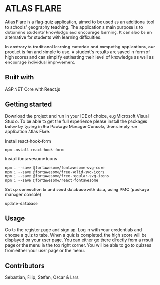 # ATLAS FLARE
Atlas Flare is a flag-quiz application, aimed to be used as an additional tool to schools' geography teaching. The application's main purpose is to determine students' knowledge and encourage learning. It can also be an alternative for students with learning difficulties.

In contrary to traditional learning materials and competing applications, our product is fun and simple to use. A student's results are saved in form of high scores and can simplify estimating their level of knowledge as well as encourage individual improvement.

## Built with
ASP.NET Core with React.js

## Getting started

Download the project and run in your IDE of choice, e.g Microsoft Visual Studio.
To be able to get the full experience please install the packages below by typing in the Package Manager Console, then simply run application Atlas Flare.

Install react-hook-form
```
npm install react-hook-form
```

Install fontawesome icons
```
npm i --save @fortawesome/fontawesome-svg-core
npm i --save @fortawesome/free-solid-svg-icons
npm i --save @fortawesome/free-regular-svg-icons
npm i --save @fortawesome/react-fontawesome
```

Set up connection to and seed database with data, using PMC (package manager console)
```
update-database
```

## Usage
Go to the register page and sign up. Log in with your credentials and choose a quiz to take. When a quiz is completed, the high score will be displayed on your user page. You can either go there directly from a result page or the menu in the top right corner. You will be able to go to quizzes from either your user page or the menu.

## Contributors
Sebastian, Filip, Stefan, Oscar & Lars
